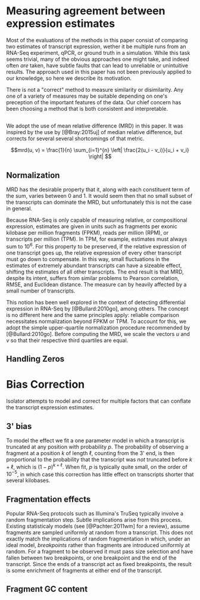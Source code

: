 
# Measuring agreement between expression estimates

Most of the evaluations of the methods in this paper consist of comparing two
estimates of transcript expression, wether it be multiple runs from an RNA-Seq
experiment, qPCR, or ground truth in a simulation. While this task seems
trivial, many of the obvious approaches one might take, and indeed often *are*
taken, have subtle faults that can lead to unreliable or unintuitive results.
The approach used in this paper has not been previously applied to our
knowledge, so here we describe its motivation.

There is not a "correct" method to measure similarity or disimilarity. Any one
of a variety of measures may be suitable depending on one's preception of the
important features of the data. Our chief concern has been choosing a method
that is both consistent and interpretable.



## 

We adopt the use of mean relative difference (MRD) in this paper. It was
inspired by the use by [@Bray:2015uj] of median relative difference, but
corrects for several several shortcomings of that metric.

$$mrd(u, v) = \frac{1}{n} \sum_{i=1}^{n} \left| \frac{2(u_i - v_i)}{u_i + v_i} \right| $$

## Normalization

MRD has the desirable property that it, along with each constituent term of the
sum, varies between 0 and 1. It would seem then that no small subset of the
transcripts can dominate the MRD, but unfortunately this is not the case in
general. 

Because RNA-Seq is only capable of measuring relative, or compositional
expression, estimates are given in units such as fragments per exonic kilobase
per million fragments (FPKM), reads per million (RPM), or transcripts per
million (TPM). In TPM, for example, estimates must always sum to $10^6$. For
this property to be preserved, if the relative expression of one transcript goes
up, the relative expression of every other transcript must go down to
compensate. In this way, small fluctuations in the estimates of extremely
abundant transcripts can have a sizeable effect, shifting the estimates of all
other transcripts. The end result is that MRD, despite its intent, suffers from
similar problems to Pearson correlation, RMSE, and Euclidean distance. The
measure can by heavily affected by a small number of transcripts.

This notion has been well explored in the context of detecting differential
expression in RNA-Seq by [@Bullard:2010go], among others. The concept is no
different here and the same principles apply: reliable comparison necessitates
normalization beyond FPKM or TPM. To account for this, we adopt the simple
upper-quartile normalization procedure recommended by [@Bullard:2010go]. Before
computing the MRD, we scale the vectors $u$ and $v$ so that their respective
third quartiles are equal.

## Handling Zeros



# Bias Correction

Isolator attempts to model and correct for multiple factors that can conflate
the transcript expression estimates.

## 3' bias

To model the effect we fit a one parameter model in which a transcript is
truncated at any position with probability $p$. The probability of observing a
fragment at a position $k$ of length $\ell$, counting from the 3' end, is then
proportional to the probability that the transcript was *not* truncated before
$k + \ell$, which is $(1-p)^{k + \ell}$. When fit, $p$ is typically quite small,
on the order of $10^{-5}$, in which case this correction has little effect on
transcripts shorter that several kilobases.

## Fragmentation effects

Popular RNA-Seq protocols such as Illumina's TruSeq typically involve a random
fragmentation step. Subtle implications arise from this process.  Existing
statisticaly models (see [@Pachter:2011wm] for a review), assume fragments are
sampled uniformly at random from a transcript. This does not exactly match the
implications of random fragmentation in which, under an ideal model,
*breakpoints* rather than fragments are introduced uniformly at random.  For a
fragment to be observed it must pass size selection and have fallen between two
breakpoints, or one breakpoint and the end of the transcript. Since the ends of
a transcript act as fixed breakpoints, the result is some enrichment of
fragments at either end of the transcript.

## Fragment GC content



